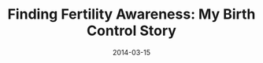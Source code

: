 ---
layout: blog-post
title:  "Finding Fertility Awareness: My Birth Control Story"
date:   2014-03-15
external_url: http://www.readytogroove.com/blog/2014/03/15/finding-fertility-awareness-my-birth-control-story/#.U0H48K1dXNU
external_site: Groove
---
